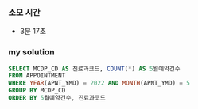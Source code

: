 ### 소모 시간
- 3분 17초

### my solution
```sql
SELECT MCDP_CD AS 진료과코드, COUNT(*) AS 5월예약건수
FROM APPOINTMENT
WHERE YEAR(APNT_YMD) = 2022 AND MONTH(APNT_YMD) = 5
GROUP BY MCDP_CD
ORDER BY 5월예약건수, 진료과코드
```
